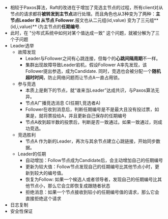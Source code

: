 - 相较于Paxos算法，Raft的改进在于增加了竞选主节点的过程，所有client对从节点的请求都将**被转发到主节点**进行处理。而且角色也从3种变为了两种：**主节点Leader 和 从节点 Follower**.报文也从二元组(id,value) 变为了三元组**(id,i,value)** i为主节点的**任期编号**.
- 此时，在 "分布式系统中如何对某个值达成一致" 这个问题，就被分解为了三个子问题
- Leader选举
	- 故障发现
		- Leader与Follower之间有心跳连接，但每个的**心跳间隔周期**不一样。
		- 集群出现故障导致Leader宕机，假设Follower A率先发现，该Follower提出参选，成为Candidate. 同时，竞选也会被分配一个**随机超时时间**，防止网络问题而让节点A一直占用锁。
	- 参与竞选
		- 本质上是剩下的节点，就“谁来当Leader”达成共识，与Paxos算法无异。
		- 节点A广播竞选消息 C(任期1,竞选者A)
		- Follower在收到消息后，判断任期编号是不是最大且没有投过票，如果是，就将票投给A，并且更新自己保存的任期编号
		- 节点A收到超半数的投票后，判断是否一致通过。如果一致通过，则成功竞选。
	- 竞选胜利
		- 节点A 作为新的Leader，再次与其余节点建立心跳链接，开始同步数据。
	- Leader的任期
		- 自动增加：Follow节点成为Candidate后，会主动增加自己的任期编号
		- 更新为较大值：Follow节点发现自己的任期编号比其他节点小时，更新到较大的编号值。
		- 恢复为Follow: 如果一个候选人或者领导者，发现自己的任期编号比其他节点小，那么它会立即恢复成跟随者状态
		- 拒绝消息：如果一个节点接收到较小的任期编号值的请求，那么它会直接拒绝这个请求
- 日志复制
- 安全性保证